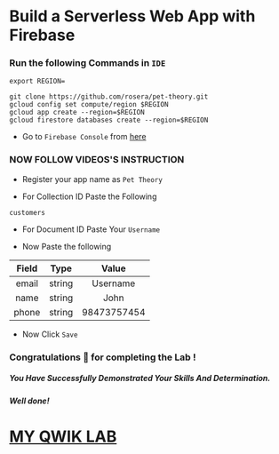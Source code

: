 # Build a Serverless Web App with Firebase 


### Run the following Commands in `IDE`
```
export REGION=
```
```
git clone https://github.com/rosera/pet-theory.git
gcloud config set compute/region $REGION
gcloud app create --region=$REGION
gcloud firestore databases create --region=$REGION
```
* Go to `Firebase Console` from [here](https://console.firebase.google.com/)

### NOW FOLLOW VIDEOS'S INSTRUCTION

* Register your app name as `Pet Theory`

* For Collection ID Paste the Following

```
customers
```

* For Document ID Paste Your `Username`

* Now Paste the following

| Field |  Type  | Value |
| :---: | :----: | :----: |
| email | string | Username |
| name  | string | John |
| phone | string | 98473757454 |

* Now Click `Save`

### Congratulations 🎉 for completing the Lab !

##### *You Have Successfully Demonstrated Your Skills And Determination.*

#### *Well done!*

# [MY QWIK LAB](https://www.youtube.com/@MyQwiklab)

